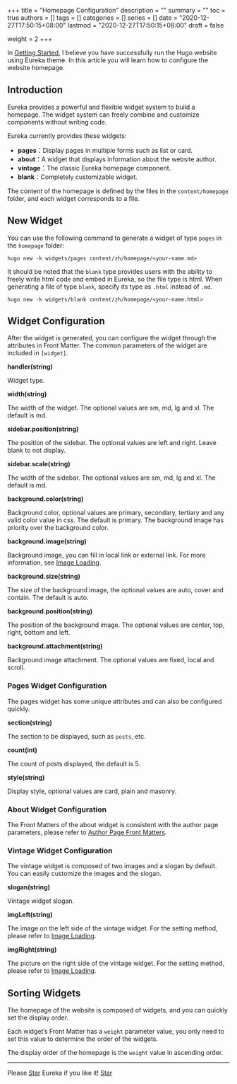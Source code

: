 +++
title = "Homepage Configuration"
description = ""
summary = ""
toc = true
authors = []
tags = []
categories = []
series = []
date =  "2020-12-27T17:50:15+08:00"
lastmod = "2020-12-27T17:50:15+08:00"
draft = false

weight = 2
+++

In [Getting Started](../getting-started), I believe you have successfully run the Hugo website using Eureka theme. In this article you will learn how to configure the website homepage.

<!--more-->

## Introduction

Eureka provides a powerful and flexible widget system to build a homepage. The widget system can freely combine and customize components without writing code.

Eureka currently provides these widgets:

-	**pages**：Display pages in multiple forms such as list or card.
-	**about**：A widget that displays information about the website author.
-	**vintage**：The classic Eureka homepage component.
-	**blank**：Completely customizable widget.

The content of the homepage is defined by the files in the `content/homepage` folder, and each widget corresponds to a file.

## New Widget

You can use the following command to generate a widget of type `pages` in the `homepage` folder:

```
hugo new -k widgets/pages content/zh/homepage/<your-name.md>
```

It should be noted that the `blank` type provides users with the ability to freely write html code and embed in Eureka, so the file type is html. When generating a file of type `blank`, specify its type as `.html` instead of `.md`.

```
hugo new -k widgets/blank content/zh/homepage/<your-name.html>
```

## Widget Configuration

After the widget is generated, you can configure the widget through the attributes in Front Matter. The common parameters of the widget are included in `[widget]`.

**handler(string)**

Widget type.

**width(string)**

The width of the widget. The optional values are sm, md, lg and xl. The default is md.

**sidebar.position(string)**

The position of the sidebar. The optional values are left and right. Leave blank to not display.

**sidebar.scale(string)**

The width of the sidebar. The optional values are sm, md, lg and xl. The default is md.

**background.color(string)**
	
Background color, optional values are primary, secondary, tertiary and any valid color value in css. The default is primary. The background image has priority over the background color.

**background.image(string)**

Background image, you can fill in local link or external link. For more information, see [Image Loading](../content-management#image-loading).

**background.size(string)**

The size of the background image, the optional values are auto, cover and contain. The default is auto.

**background.position(string)**

The position of the background image. The optional values are center, top, right, bottom and left.

**background.attachment(string)**

Background image attachment. The optional values are fixed, local and scroll.

### Pages Widget Configuration

The pages widget has some unique attributes and can also be configured quickly.

**section(string)**

The section to be displayed, such as `posts`, etc.

**count(int)**

The count of posts displayed, the default is 5.

**style(string)**

Display style, optional values are card, plain and masonry.

### About Widget Configuration

The Front Matters of the about widget is consistent with the author page parameters, please refer to [Author Page Front Matters](../content-management#author-page-front-matters).

### Vintage Widget Configuration

The vintage widget is composed of two images and a slogan by default. You can easily customize the images and the slogan.

**slogan(string)**

Vintage widget slogan.

**imgLeft(string)**

The image on the left side of the vintage widget. For the setting method, please refer to [Image Loading](../content-management/#image-loading).

**imgRight(string)**

The picture on the right side of the vintage widget. For the setting method, please refer to [Image Loading](../content-management/#image-loading).

## Sorting Widgets

The homepage of the website is composed of widgets, and you can quickly set the display order.

Each widget’s Front Matter has a `weight` parameter value, you only need to set this value to determine the order of the widgets.

The display order of the homepage is the `weight` value in ascending order.

---

<div class="flex flex-col items-center">
	<span class="mb-4">Please <a href="https://github.com/wangchucheng/hugo-eureka">Star</a> Eureka if you like it!</span>
	<a class="github-button" href="https://github.com/wangchucheng/hugo-eureka" data-size="large" aria-label="Star wangchucheng/hugo-eureka on GitHub">Star</a>
</div>